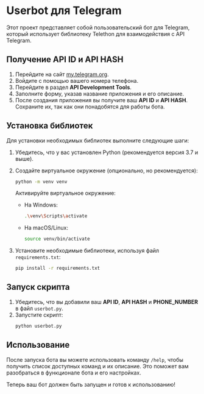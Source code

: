 # Userbot для Telegram

Этот проект представляет собой пользовательский бот для Telegram, который использует библиотеку Telethon для взаимодействия с API Telegram.

## Получение API ID и API HASH

1. Перейдите на сайт [my.telegram.org](https://my.telegram.org).
2. Войдите с помощью вашего номера телефона.
3. Перейдите в раздел **API Development Tools**.
4. Заполните форму, указав название приложения и его описание.
5. После создания приложения вы получите ваш **API ID** и **API HASH**. Сохраните их, так как они понадобятся для работы бота.

## Установка библиотек

Для установки необходимых библиотек выполните следующие шаги:

1. Убедитесь, что у вас установлен Python (рекомендуется версия 3.7 и выше).
2. Создайте виртуальное окружение (опционально, но рекомендуется):
   ```bash
   python -m venv venv
   ```
   Активируйте виртуальное окружение:
   - На Windows:
     ```bash
     .\venv\Scripts\activate
     ```
   - На macOS/Linux:
     ```bash
     source venv/bin/activate
     ```

3. Установите необходимые библиотеки, используя файл `requirements.txt`:
   ```bash
   pip install -r requirements.txt
   ```

## Запуск скрипта

1. Убедитесь, что вы добавили ваш **API ID**, **API HASH** и **PHONE_NUMBER** в файл `userbot.py`.
2. Запустите скрипт:
   ```bash
   python userbot.py
   ```

## Использование

После запуска бота вы можете использовать команду `/help`, чтобы получить список доступных команд и их описание. Это поможет вам разобраться в функционале бота и его настройках.

Теперь ваш бот должен быть запущен и готов к использованию!
